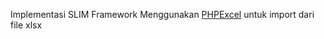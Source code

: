 Implementasi SLIM Framework
Menggunakan [PHPExcel](https://github.com/PHPOffice/PHPExcel "PHP Office PHP Excel") untuk import dari file xlsx
